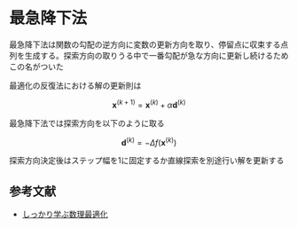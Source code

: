 # 最急降下法

最急降下法は関数の勾配の逆方向に変数の更新方向を取り、停留点に収束する点列を生成する。探索方向の取りうる中で一番勾配が急な方向に更新し続けるためこの名がついた

最適化の反復法における解の更新則は
```math
\bm{x}^{(k+1)} = \bm{x}^{(k)} + \alpha \bm{d}^{(k)}
```

最急降下法では探索方向を以下のように取る
```math
\bm{d}^{(k)} = -\Delta f(\bm{x}^{(k)})
```

探索方向決定後はステップ幅を1に固定するか直線探索を別途行い解を更新する

## 参考文献
- [しっかり学ぶ数理最適化](https://sites.google.com/view/introduction-to-optimization/main)